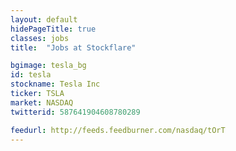 ```yaml
---
layout: default
hidePageTitle: true
classes: jobs
title:  "Jobs at Stockflare"

bgimage: tesla_bg
id: tesla
stockname: Tesla Inc
ticker: TSLA
market: NASDAQ
twitterid: 587641904608780289

feedurl: http://feeds.feedburner.com/nasdaq/tOrT
---
```


